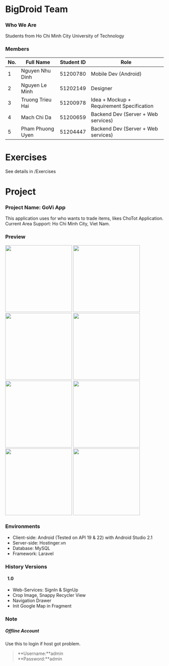# BigDroid Team
### Who We Are
Students from Ho Chi Minh City University of Technology
### Members
| No. |     Full Name    | Student ID | Role                                     |
|-----|------------------|------------| -----------------------------------------|
| 1   | Nguyen Nhu Dinh  | 51200780   | Mobile Dev (Android)                     |
| 2   | Nguyen Le Minh   | 51202149   | Designer                                 |
| 3   | Truong Trieu Hai | 51200978   | Idea + Mockup + Requirement Specification|
| 4   | Mach Chi Da      | 51200659   | Backend Dev  (Server + Web services)     |
| 5   | Pham Phuong Uyen | 51204447   | Backend Dev  (Server + Web services)     |

# Exercises
See details in /Exercises

# Project
### Project Name: GoVi App
This application uses for who wants to trade items, likes ChoTot Application.</br>
Current Area Support: Ho Chi Minh City, Viet Nam.

### Preview
<img src="http://i1380.photobucket.com/albums/ah166/nhudinh2103/preview/0_zpsyty50f6k.png" width="212">
<img src="http://i1380.photobucket.com/albums/ah166/nhudinh2103/preview/1_zpspaxbfhlp.png" width="212">
<img src="http://i1380.photobucket.com/albums/ah166/nhudinh2103/preview/3_zpsnjgkduyi.png" width="212">
<img src="http://i1380.photobucket.com/albums/ah166/nhudinh2103/preview/4_zpsvkou5p2p.png" width="212">

<img src="http://i1380.photobucket.com/albums/ah166/nhudinh2103/preview/4_zps43ptzsvw.png" width="212">
<img src="http://i1380.photobucket.com/albums/ah166/nhudinh2103/preview/2_zps8xdgfk36.png" width="212">
<img src="http://i1380.photobucket.com/albums/ah166/nhudinh2103/preview/6_zpslwzoaevo.png" width="212">
<img src="http://i1380.photobucket.com/albums/ah166/nhudinh2103/preview/7_zpsqnzxvakj.png" width="212">

### Environments
* Client-side: Android (Tested on API 19 & 22) with Android Studio 2.1
* Server-side: Hostinger.vn 
* Database: MySQL 
* Framework: Laravel 

### History Versions

#### &nbsp; 1.0
* Web-Services: SignIn & SignUp
* Crop Image, Snappy Recycler View
* Navigation Drawer
* Init Google Map in Fragment

### Note
##### Offline Account
Use this to login if host got problem.</br>
>**Username:**admin</br>
>**Password:**admin</br>
